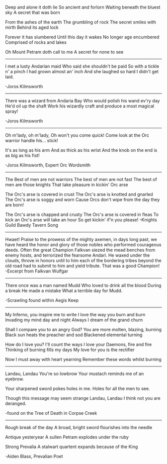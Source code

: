 Deep and alone it doth lie
So ancient and forlorn
Waiting beneath the bluest sky
A secret that was born

From the ashes of the earth
The grumbling of rock
The secret smiles with mirth
Behind its aged lock

Forever it has slumbered
Until this day it wakes
No longer age encumbered
Comprised of rocks and lakes

Oh Mount Petram doth call to me
A secret for none to see



---



I met a lusty Andarian maid
Who said she shouldn't be paid
So with a tickle n' a pinch
I had grown almost an' inch
And she laughed so hard
I didn't get laid.

-Joros Kilmsworth




---











There was a wizard from Andaria Bay
Who would polish his wand ev'ry day
He'd oil up the shaft
Work his wizardly craft
and produce a most magical spray!

-Joros Kilmsworth




---













Oh m'lady, oh m'lady, Oh won't you
come quick!
Come look at the Orc warrior
handle his... stick!

It's as long as his arm
And as thick as his wrist
And the knob on the end is as big
as his fist!

-Joros Kilmsworth,
Expert Orc Wordsmith






---





The Best of men are not warriors
The best of men are not fast
The best of men are those knights
That take pleasure in kickin' Orc arse

The Orc's arse is covered in crust
The Orc's arse is knotted and gnarled
The Orc's arse is soggy and worn
Cause Orcs don't wipe from the day
they are born!

The Orc's arse is chapped and crusty
The Orc's arse is covered in fleas
To kick an Orc's arse will take an hour
So get kickin' if'n you please!
-Knights Guild Bawdy Tavern Song





---


Hwaet! Praise to the prowess of the
mighty axemen, in days long past,
we have heard the honor and glory
of those nobles who performed
courageous deeds. Often the
great Champion Falkvan siezed
the mead benches from enemy
hosts, and terrorized the
fearsome Andari. He waxed
under the clouds, throve in honors
until to him each of the bordering
tribes beyond the old road had
to submit to him and yield
tribute. That was a good
Champion!
-Excerpt from Falkvan Wulfgar



---




There once was a man named Mudd
Who loved to drink all the blood
During a break
He made a mistake
What a terrible day for Mudd.

-Scrawling found within
Aegis Keep








---







My Inferno, you inspire me to write
I love the way you burn and burn
Invading my mind day and night
Always I dream of the grand churn

Shall I compare you to an angry God?
You are more molten, blazing, burning
Black sun heats the preacher and sod
Blackened elemental turning

How do I love you? I'll count the ways
I love your Daemons, fire and fire
Thinking of burning fills my days
My love for you is the rectifier

Now I must away with heart yearning
Remember these words whilst burning



---



Landau, Landau
You're so lowbrow
Your mustach reminds me
of an eyebrow.

Your sharpened sword pokes
holes in me.
Holes for all the men to see.

Though this message may seem strange
Landau, Landau
I think not you are deranged.

-found on the Tree of Death
in Corpse Creek



---





Rough break of the day
A broad, bright sword flourishes
into the needle

Antique yesteryear
A sullen Petram explodes
under the ruby

Strong Prevalia
A stalwart quartent expands
because of the King

-Aiden Blass, Prevalian Poet
